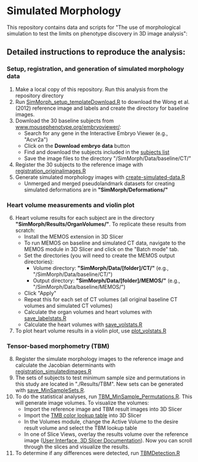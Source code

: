 # Simulated Morphology

This repository contains data and scripts for "The use of morphological simulation to test the limits on phenotype discovery in 3D image analysis": 

## Detailed instructions to reproduce the analysis:
### Setup, registration, and generation of simulated morphology data
1. Make a local copy of this repository. Run this analysis from the repository directory
2. Run [SimMorph_setup_templateDownload.R](https://github.com/raroston/SimMorph/blob/main/Scripts/setup_templateDownload.R) to download the Wong et al. (2012) reference image and labels and create the directory for baseline images.
3. Download the 30 baseline subjects from www.mousephenotype.org/embryoviewer/:
   - Search for any gene in the Interactive Embryo Viewer (e.g., "Acvr2a")
   - Click on the **Download embryo data** button
   - Find and download the subjects included in the [subjects list](https://github.com/raroston/SimulatedMorphology/blob/main/ProjectDesign/subjects.csv)
   - Save the image files to the directory "/SimMorph/Data/baseline/CT/"
4. Register the 30 subjects to the reference image with [registration_originalimages.R](https://github.com/raroston/SimMorph/blob/main/Scripts/registration_originalimages.R)
5. Generate simulated morphology images with [create-simulated-data.R](https://github.com/raroston/SimMorph/blob/main/Scripts/create-simulated-data.R)
   - Unmerged and merged pseudolandmark datasets for creating simulated deformations are in **"SimMorph/Deformations/"**

### Heart volume measurements and violin plot
6. Heart volume results for each subject are in the directory **"SimMorph/Results/OrganVolumes/"**. To replicate these results from scratch:
   - Install the MEMOS extension in 3D Slicer
   - To run MEMOS on baseline and simulated CT data, navigate to the MEMOS module in 3D Slicer and click on the "Batch mode" tab. 
   - Set the directories (you will need to create the MEMOS output directories):
     - Volume directory: **"SimMorph/Data/[folder]/CT/"** (e.g., "/SimMorph/Data/baseline/CT/")
     - Output directory: **"SimMorph/Data/[folder]/MEMOS/"** (e.g., "/SimMorph/Data/baseline/MEMOS/")
   - Click "Apply"
   - Repeat this for each set of CT volumes (all original baseline CT volumes and simulated CT volumes)
   - Calculate the organ volumes and heart volumes with [save_labelstats.R](https://github.com/raroston/SimMorph/blob/main/Scripts/save_labelstats.R)
   - Calculate the heart volumes with [save_volstats.R](https://github.com/raroston/SimMorph/blob/main/Scripts/save_volstats.R)
7. To plot heart volume results in a violin plot, use [plot_volstats.R](https://github.com/raroston/SimMorph/blob/main/Scripts/plot_volstats.R)

### Tensor-based morphometry (TBM)
8. Register the simulate morphology images to the reference image and calculate the Jacobian determinants with [registration_simulatedimages.R](https://github.com/raroston/SimMorph/blob/main/Scripts/registration_simulatedimages.R)
9. The sets of subjects to test minimum sample size and permutations in this study are located in "./Results/TBM". New sets can be generated with [save_MinSampleSets.R](https://github.com/raroston/SimMorph/blob/main/Scripts/save_MinSampleSets.R).
10. To do the statistical analyses, run [TBM_MinSample_Permutations.R](https://github.com/raroston/SimMorph/blob/main/Scripts/TBM_MinSample_Permutations.R). This will generate image volumes. To visualize the volumes:
    - Import the reference image and TBM result images into 3D Slicer
    - Import the [TMB color lookup table](https://github.com/raroston/SimMorph/blob/main/ProjectDesign/JacobianAnalysis.ctbl) into 3D Slicer
    - In the Volumes module, change the Active Volume to the desire result volume and select the TBM lookup table
    - In one of Slice Views, overlay the results volume over the reference image ([User Interface, 3D Slicer Documentation](https://slicer.readthedocs.io/en/latest/user_guide/user_interface.html#slice-view)). Now you can scroll through the slices and visualize the results.
11. To determine if any differences were detected, run [TBMDetection.R](https://github.com/raroston/SimMorph/blob/main/Scripts/TBMDetection.R)
